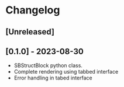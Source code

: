 # Changelog

## [Unreleased]

## [0.1.0] - 2023-08-30

* SBStructBlock python class.
* Complete rendering using tabbed interface
* Error handling in tabed interface
